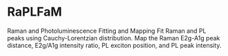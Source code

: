 # RaPLFaM
Raman and Photoluminescence Fitting and Mapping
Fit Raman and PL peaks using Cauchy-Lorentzian distribution.
Map the Raman E2g-A1g peak distance, E2g/A1g intensity ratio, PL exciton position, and PL peak intensity.
